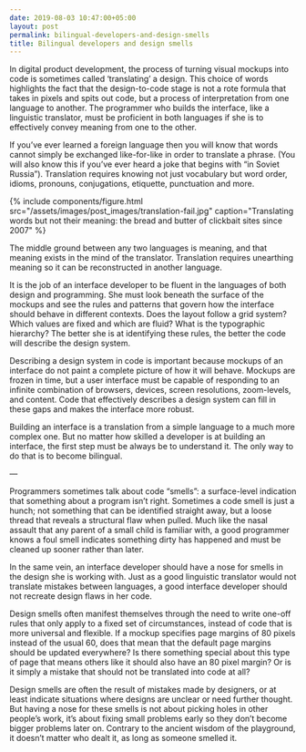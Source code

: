 ```yaml
---
date: 2019-08-03 10:47:00+05:00
layout: post
permalink: bilingual-developers-and-design-smells
title: Bilingual developers and design smells
---
```


In digital product development, the process of turning visual mockups into code is sometimes called ‘translating’ a design. This choice of words highlights the fact that the design-to-code stage is not a rote formula that takes in pixels and spits out code, but a process of interpretation from one language to another. The programmer who builds the interface, like a linguistic translator, must be proficient in both languages if she is to effectively convey meaning from one to the other.

If you’ve ever learned a foreign language then you will know that words cannot simply be exchanged like-for-like in order to translate a phrase. (You will also know this if you’ve ever heard a joke that begins with “in Soviet Russia”). Translation requires knowing not just vocabulary but word order, idioms, pronouns, conjugations, etiquette, punctuation and more.

{% include components/figure.html src="/assets/images/post_images/translation-fail.jpg" caption="Translating words but not their meaning: the bread and butter of clickbait sites since 2007" %}

The middle ground between any two languages is meaning, and that meaning exists in the mind of the translator. Translation requires unearthing meaning so it can be reconstructed in another language.

It is the job of an interface developer to be fluent in the languages of both design and programming. She must look beneath the surface of the mockups and see the rules and patterns that govern how the interface should behave in different contexts. Does the layout follow a grid system? Which values are fixed and which are fluid? What is the typographic hierarchy? The better she is at identifying these rules, the better the code will describe the design system.

Describing a design system in code is important because mockups of an interface do not paint a complete picture of how it will behave. Mockups are frozen in time, but a user interface must be capable of responding to an infinite combination of browsers, devices, screen resolutions, zoom-levels, and content. Code that effectively describes a design system can fill in these gaps and makes the interface more robust.

Building an interface is a translation from a simple language to a much more complex one. But no matter how skilled a developer is at building an interface, the first step must be always be to understand it. The only way to do that is to become bilingual.

—

Programmers sometimes talk about code “smells”: a surface-level indication that something about a program isn’t right. Sometimes a code smell is just a hunch; not something that can be identified straight away, but a loose thread that reveals a structural flaw when pulled. Much like the nasal assault that any parent of a small child is familiar with, a good programmer knows a foul smell indicates something dirty has happened and must be cleaned up sooner rather than later.

In the same vein, an interface developer should have a nose for smells in the design she is working with. Just as a good linguistic translator would not translate mistakes between languages, a good interface developer should not recreate design flaws in her code.

Design smells often manifest themselves through the need to write one-off rules that only apply to a fixed set of circumstances, instead of code that is more universal and flexible. If a mockup specifies page margins of 80 pixels instead of the usual 60, does that mean that the default page margins should be updated everywhere? Is there something special about this type of page that means others like it should also have an 80 pixel margin? Or is it simply a mistake that should not be translated into code at all?

Design smells are often the result of mistakes made by designers, or at least indicate situations where designs are unclear or need further thought. But having a nose for these smells is not about picking holes in other people’s work, it’s about fixing small problems early so they don’t become bigger problems later on. Contrary to the ancient wisdom of the playground, it doesn’t matter who dealt it, as long as someone smelled it.
